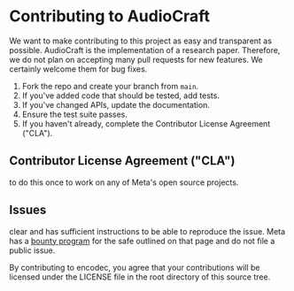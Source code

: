 # Contributing to AudioCraft

We want to make contributing to this project as easy and transparent as
possible.
AudioCraft is the implementation of a research paper.
Therefore, we do not plan on accepting many pull requests for new features.
We certainly welcome them for bug fixes.
1. Fork the repo and create your branch from `main`.
2. If you've added code that should be tested, add tests.
3. If you've changed APIs, update the documentation.
4. Ensure the test suite passes.
6. If you haven't already, complete the Contributor License Agreement ("CLA").

## Contributor License Agreement ("CLA")
to do this once to work on any of Meta's open source projects.


## Issues
clear and has sufficient instructions to be able to reproduce the issue.
Meta has a [bounty program](https://www.facebook.com/whitehat/) for the safe
outlined on that page and do not file a public issue.

By contributing to encodec, you agree that your contributions will be licensed
under the LICENSE file in the root directory of this source tree.